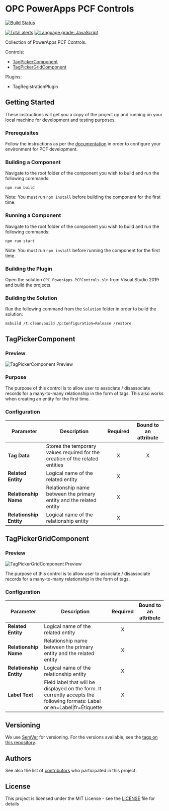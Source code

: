 # OPC PowerApps PCF Controls

[![Build Status](https://dev.azure.com/opc-cpvp/O365%20Cloud/_apis/build/status/PowerApps/OPC.PowerApps.PCFControls%20-%20CI?branchName=master)](https://dev.azure.com/opc-cpvp/O365%20Cloud/_build/latest?definitionId=51&branchName=master)

[![Total alerts](https://img.shields.io/lgtm/alerts/g/opc-cpvp/OPC.PowerApps.PCFControls.svg?logo=lgtm&logoWidth=18)](https://lgtm.com/projects/g/opc-cpvp/OPC.PowerApps.PCFControls/alerts/)
[![Language grade: JavaScript](https://img.shields.io/lgtm/grade/javascript/g/opc-cpvp/OPC.PowerApps.PCFControls.svg?logo=lgtm&logoWidth=18)](https://lgtm.com/projects/g/opc-cpvp/OPC.PowerApps.PCFControls/context:javascript)

Collection of PowerApps PCF Controls.

Controls:
- [TagPickerComponent](#tagpickercomponent)
- [TagPickerGridComponent](#tagpickergridcomponent)

Plugins:
- TagRegistrationPlugin

## Getting Started

These instructions will get you a copy of the project up and running on your local machine for development and testing purposes.

### Prerequisites

Follow the instructions as per the [documentation](https://docs.microsoft.com/en-us/powerapps/developer/component-framework/create-custom-controls-using-pcf) in order to configure your environment for PCF development.

### Building a Component

Navigate to the root folder of the component you wish to build and run the following commands:

```
npm run build
```

Note: You must run `npm install` before building the component for the first time.

### Running a Component

Navigate to the root folder of the component you wish to build and run the following commands:

```
npm run start
```

Note: You must run `npm install` before running the component for the first time.

### Building the Plugin

Open the solution `OPC.PowerApps.PCFControls.sln` from Visual Studio 2019 and build the projects.

### Building the Solution

Run the following command from the `Solution` folder in order to build the solution:

```
msbuild /t:clean;build /p:Configuration=Release /restore
```

## TagPickerComponent

### Preview

![TagPickerComponent Preview](https://github.com/opc-cpvp/OPC.PowerApps.PCFControls/blob/master/img/tagpickercomponent.gif?raw=true)

### Purpose

The purpose of this control is to allow user to associate / disassociate records for a many-to-many relationship in the form of tags. This also works when creating an entity for the first time.

### Configuration

|Parameter|Description|Required|Bound to an attribute|
|---------|-----------|:----:|:---:|
|**Tag Data**|Stores the temporary values required for the creation of the related entities|X|X|
|**Related Entity**|Logical name of the related entity|X||
|**Relationship Name**|Relationship name between the primary entity and the related entity|X||
|**Relationship Entity**|Logical name of the relationship entity|X||

## TagPickerGridComponent

### Preview

![TagPickerGridComponent Preview](https://github.com/opc-cpvp/OPC.PowerApps.PCFControls/blob/master/img/tagpickergridcomponent.gif?raw=true)

The purpose of this control is to allow user to associate / disassociate records for a many-to-many relationship in the form of tags.

### Configuration

|Parameter|Description|Required|Bound to an attribute|
|---------|-----------|:----:|:---:|
|**Related Entity**|Logical name of the related entity|X||
|**Relationship Name**|Relationship name between the primary entity and the related entity|X||
|**Relationship Entity**|Logical name of the relationship entity|X||
|**Label Text**|Field label that will be displayed on the form. It currently accepts the following formats: Label or en=Label\|fr=Étiquette|X||

## Versioning

We use [SemVer](http://semver.org/) for versioning. For the versions available, see the [tags on this repository](https://github.com/your/project/tags).

## Authors

See also the list of [contributors](https://github.com/opc-cpvp/OPC.PowerApps.PCFControls/contributors) who participated in this project.

## License

This project is licensed under the MIT License - see the [LICENSE](LICENSE) file for details
